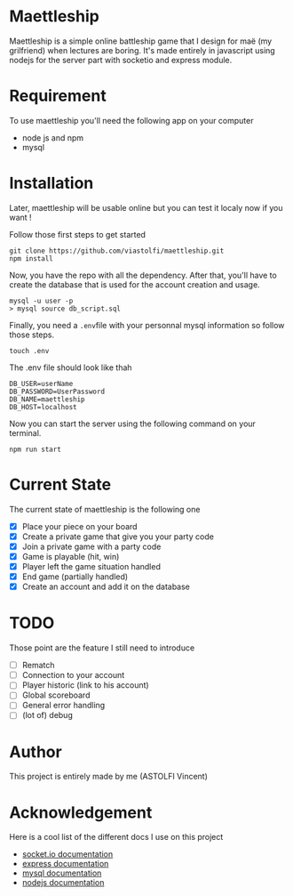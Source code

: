 # Maettleship

Maettleship is a simple online battleship game that I design for maë (my grilfriend) when lectures are boring. 
It's made entirely in javascript using nodejs for the server part with socketio and express module.

# Requirement

To use maettleship you'll need the following app on your computer

* node js and npm
* mysql

# Installation

Later, maettleship will be usable online but you can test it localy now if you want !

Follow those first steps to get started

```
git clone https://github.com/viastolfi/maettleship.git
npm install
```

Now, you have the repo with all the dependency. After that, you'll have to create the database that is used for the account creation and usage.

```
mysql -u user -p
> mysql source db_script.sql
```

Finally, you need a `.env`file with your personnal mysql information so follow those steps.

```
touch .env
```

The .env file should look like thah

```
DB_USER=userName
DB_PASSWORD=UserPassword
DB_NAME=maettleship
DB_HOST=localhost
```

Now you can start the server using the following command on your terminal.

`npm run start`

# Current State

The current state of maettleship is the following one

- [X] Place your piece on your board
- [X] Create a private game that give you your party code
- [X] Join a private game with a party code
- [X] Game is playable (hit, win)
- [X] Player left the game situation handled
- [X] End game (partially handled)
- [X] Create an account and add it on the database

# TODO

Those point are the feature I still need to introduce

- [ ] Rematch 
- [ ] Connection to your account
- [ ] Player historic (link to his account)
- [ ] Global scoreboard
- [ ] General error handling
- [ ] (lot of) debug

# Author

This project is entirely made by me (ASTOLFI Vincent) 

# Acknowledgement 

Here is a cool list of the different docs I use on this project

- [socket.io documentation](https://socket.io/fr/docs/v4/)
- [express documentation](https://expressjs.com/)
- [mysql documentation](https://dev.mysql.com/doc/)
- [nodejs documentation](https://nodejs.org/docs/latest/api/)